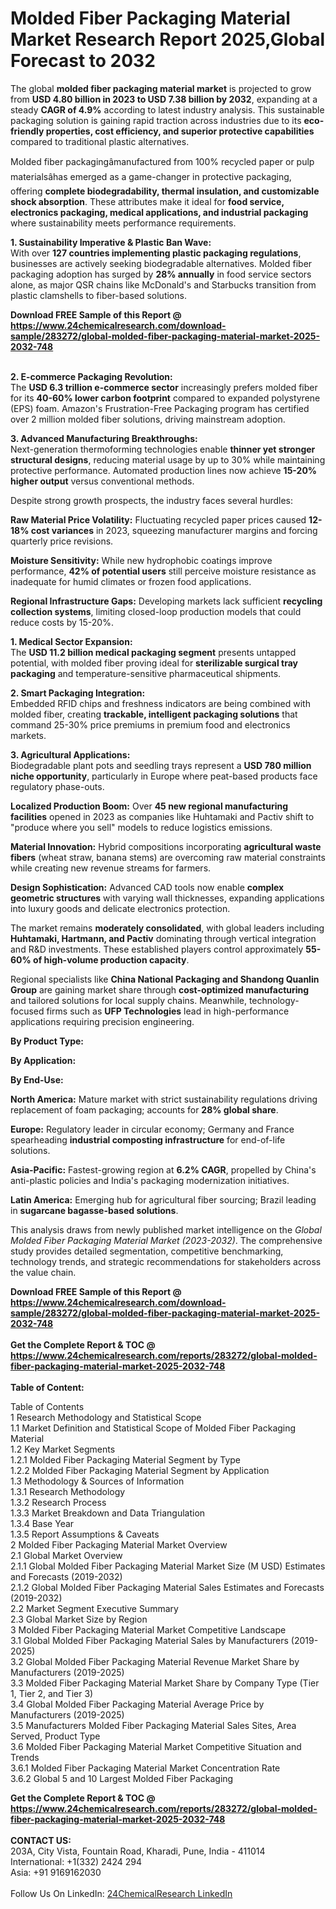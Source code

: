 <h1>Molded Fiber Packaging Material Market Research Report 2025,Global Forecast to 2032</h1><p>The global <strong>molded fiber packaging material market</strong> is projected to grow from <strong>USD 4.80 billion in 2023 to USD 7.38 billion by 2032</strong>, expanding at a steady <strong>CAGR of 4.9%</strong> according to latest industry analysis. This sustainable packaging solution is gaining rapid traction across industries due to its <strong>eco-friendly properties, cost efficiency, and superior protective capabilities</strong> compared to traditional plastic alternatives.</p><p>Molded fiber packagingâmanufactured from 100% recycled paper or pulp materialsâhas emerged as a game-changer in protective packaging, offering <strong>complete biodegradability, thermal insulation, and customizable shock absorption</strong>. These attributes make it ideal for <strong>food service, electronics packaging, medical applications, and industrial packaging</strong> where sustainability meets performance requirements.</p><p><strong>1. Sustainability Imperative &amp; Plastic Ban Wave:</strong><br>
With over <strong>127 countries implementing plastic packaging regulations</strong>, businesses are actively seeking biodegradable alternatives. Molded fiber packaging adoption has surged by <strong>28% annually</strong> in food service sectors alone, as major QSR chains like McDonald's and Starbucks transition from plastic clamshells to fiber-based solutions.</p><div><b>Download FREE Sample of this Report @ 
            <a href="https://www.24chemicalresearch.com/download-sample/283272/global-molded-fiber-packaging-material-market-2025-2032-748">
            https://www.24chemicalresearch.com/download-sample/283272/global-molded-fiber-packaging-material-market-2025-2032-748</a></b></div><br><p><strong>2. E-commerce Packaging Revolution:</strong><br>
The <strong>USD 6.3 trillion e-commerce sector</strong> increasingly prefers molded fiber for its <strong>40-60% lower carbon footprint</strong> compared to expanded polystyrene (EPS) foam. Amazon's Frustration-Free Packaging program has certified over 2 million molded fiber solutions, driving mainstream adoption.</p><p><strong>3. Advanced Manufacturing Breakthroughs:</strong><br>
Next-generation thermoforming technologies enable <strong>thinner yet stronger structural designs</strong>, reducing material usage by up to 30% while maintaining protective performance. Automated production lines now achieve <strong>15-20% higher output</strong> versus conventional methods.</p><p>Despite strong growth prospects, the industry faces several hurdles:</p><p><strong>Raw Material Price Volatility:</strong> Fluctuating recycled paper prices caused <strong>12-18% cost variances</strong> in 2023, squeezing manufacturer margins and forcing quarterly price revisions.</p><p><strong>Moisture Sensitivity:</strong> While new hydrophobic coatings improve performance, <strong>42% of potential users</strong> still perceive moisture resistance as inadequate for humid climates or frozen food applications.</p><p><strong>Regional Infrastructure Gaps:</strong> Developing markets lack sufficient <strong>recycling collection systems</strong>, limiting closed-loop production models that could reduce costs by 15-20%.</p><p><strong>1. Medical Sector Expansion:</strong><br>
The <strong>USD 11.2 billion medical packaging segment</strong> presents untapped potential, with molded fiber proving ideal for <strong>sterilizable surgical tray packaging</strong> and temperature-sensitive pharmaceutical shipments.</p><p><strong>2. Smart Packaging Integration:</strong><br>
Embedded RFID chips and freshness indicators are being combined with molded fiber, creating <strong>trackable, intelligent packaging solutions</strong> that command 25-30% price premiums in premium food and electronics markets.</p><p><strong>3. Agricultural Applications:</strong><br>
Biodegradable plant pots and seedling trays represent a <strong>USD 780 million niche opportunity</strong>, particularly in Europe where peat-based products face regulatory phase-outs.</p><p><strong>Localized Production Boom:</strong> Over <strong>45 new regional manufacturing facilities</strong> opened in 2023 as companies like Huhtamaki and Pactiv shift to "produce where you sell" models to reduce logistics emissions.</p><p><strong>Material Innovation:</strong> Hybrid compositions incorporating <strong>agricultural waste fibers</strong> (wheat straw, banana stems) are overcoming raw material constraints while creating new revenue streams for farmers.</p><p><strong>Design Sophistication:</strong> Advanced CAD tools now enable <strong>complex geometric structures</strong> with varying wall thicknesses, expanding applications into luxury goods and delicate electronics protection.</p><p>The market remains <strong>moderately consolidated</strong>, with global leaders including <strong>Huhtamaki, Hartmann, and Pactiv</strong> dominating through vertical integration and R&amp;D investments. These established players control approximately <strong>55-60% of high-volume production capacity</strong>.</p><p>Regional specialists like <strong>China National Packaging and Shandong Quanlin Group</strong> are gaining market share through <strong>cost-optimized manufacturing</strong> and tailored solutions for local supply chains. Meanwhile, technology-focused firms such as <strong>UFP Technologies</strong> lead in high-performance applications requiring precision engineering.</p><p><strong>By Product Type:</strong></p><p><strong>By Application:</strong></p><p><strong>By End-Use:</strong></p><p><strong>North America:</strong> Mature market with strict sustainability regulations driving replacement of foam packaging; accounts for <strong>28% global share</strong>.</p><p><strong>Europe:</strong> Regulatory leader in circular economy; Germany and France spearheading <strong>industrial composting infrastructure</strong> for end-of-life solutions.</p><p><strong>Asia-Pacific:</strong> Fastest-growing region at <strong>6.2% CAGR</strong>, propelled by China's anti-plastic policies and India's packaging modernization initiatives.</p><p><strong>Latin America:</strong> Emerging hub for agricultural fiber sourcing; Brazil leading in <strong>sugarcane bagasse-based solutions</strong>.</p><p>This analysis draws from newly published market intelligence on the <em>Global Molded Fiber Packaging Material Market (2023-2032)</em>. The comprehensive study provides detailed segmentation, competitive benchmarking, technology trends, and strategic recommendations for stakeholders across the value chain.</p><div><b>Download FREE Sample of this Report @ 
            <a href="https://www.24chemicalresearch.com/download-sample/283272/global-molded-fiber-packaging-material-market-2025-2032-748">
            https://www.24chemicalresearch.com/download-sample/283272/global-molded-fiber-packaging-material-market-2025-2032-748</a></b></div><br><div><b>Get the Complete Report & TOC @ 
            <a href="https://www.24chemicalresearch.com/reports/283272/global-molded-fiber-packaging-material-market-2025-2032-748">
            https://www.24chemicalresearch.com/reports/283272/global-molded-fiber-packaging-material-market-2025-2032-748</a></b></div><br>
            <b>Table of Content:</b><p>Table of Contents<br />
1 Research Methodology and Statistical Scope<br />
1.1 Market Definition and Statistical Scope of Molded Fiber Packaging Material<br />
1.2 Key Market Segments<br />
1.2.1 Molded Fiber Packaging Material Segment by Type<br />
1.2.2 Molded Fiber Packaging Material Segment by Application<br />
1.3 Methodology & Sources of Information<br />
1.3.1 Research Methodology<br />
1.3.2 Research Process<br />
1.3.3 Market Breakdown and Data Triangulation<br />
1.3.4 Base Year<br />
1.3.5 Report Assumptions & Caveats<br />
2 Molded Fiber Packaging Material Market Overview<br />
2.1 Global Market Overview<br />
2.1.1 Global Molded Fiber Packaging Material Market Size (M USD) Estimates and Forecasts (2019-2032)<br />
2.1.2 Global Molded Fiber Packaging Material Sales Estimates and Forecasts (2019-2032)<br />
2.2 Market Segment Executive Summary<br />
2.3 Global Market Size by Region<br />
3 Molded Fiber Packaging Material Market Competitive Landscape<br />
3.1 Global Molded Fiber Packaging Material Sales by Manufacturers (2019-2025)<br />
3.2 Global Molded Fiber Packaging Material Revenue Market Share by Manufacturers (2019-2025)<br />
3.3 Molded Fiber Packaging Material Market Share by Company Type (Tier 1, Tier 2, and Tier 3)<br />
3.4 Global Molded Fiber Packaging Material Average Price by Manufacturers (2019-2025)<br />
3.5 Manufacturers Molded Fiber Packaging Material Sales Sites, Area Served, Product Type<br />
3.6 Molded Fiber Packaging Material Market Competitive Situation and Trends<br />
3.6.1 Molded Fiber Packaging Material Market Concentration Rate<br />
3.6.2 Global 5 and 10 Largest Molded Fiber Packaging </p><div><b>Get the Complete Report & TOC @ 
            <a href="https://www.24chemicalresearch.com/reports/283272/global-molded-fiber-packaging-material-market-2025-2032-748">
            https://www.24chemicalresearch.com/reports/283272/global-molded-fiber-packaging-material-market-2025-2032-748</a></b></div><br><b>CONTACT US:</b><br>
            203A, City Vista, Fountain Road, Kharadi, Pune, India - 411014<br>
            International: +1(332) 2424 294<br>
            Asia: +91 9169162030 <br><br>
            Follow Us On LinkedIn: <a href="https://www.linkedin.com/company/24chemicalresearch/">24ChemicalResearch LinkedIn</a>
